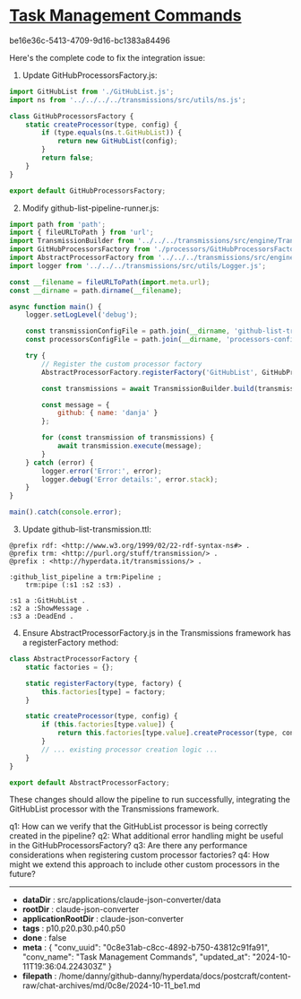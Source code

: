# [Task Management Commands](https://claude.ai/chat/0c8e31ab-c8cc-4892-b750-43812c91fa91)

be16e36c-5413-4709-9d16-bc1383a84496

 Here's the complete code to fix the integration issue:

1. Update GitHubProcessorsFactory.js:

```javascript
import GitHubList from './GitHubList.js';
import ns from '../../../../transmissions/src/utils/ns.js';

class GitHubProcessorsFactory {
    static createProcessor(type, config) {
        if (type.equals(ns.t.GitHubList)) {
            return new GitHubList(config);
        }
        return false;
    }
}

export default GitHubProcessorsFactory;
```

2. Modify github-list-pipeline-runner.js:

```javascript
import path from 'path';
import { fileURLToPath } from 'url';
import TransmissionBuilder from '../../../transmissions/src/engine/TransmissionBuilder.js';
import GitHubProcessorsFactory from './processors/GitHubProcessorsFactory.js';
import AbstractProcessorFactory from '../../../transmissions/src/engine/AbstractProcessorFactory.js';
import logger from '../../../transmissions/src/utils/Logger.js';

const __filename = fileURLToPath(import.meta.url);
const __dirname = path.dirname(__filename);

async function main() {
    logger.setLogLevel('debug');

    const transmissionConfigFile = path.join(__dirname, 'github-list-transmission.ttl');
    const processorsConfigFile = path.join(__dirname, 'processors-config.ttl');

    try {
        // Register the custom processor factory
        AbstractProcessorFactory.registerFactory('GitHubList', GitHubProcessorsFactory);

        const transmissions = await TransmissionBuilder.build(transmissionConfigFile, processorsConfigFile);

        const message = {
            github: { name: 'danja' }
        };

        for (const transmission of transmissions) {
            await transmission.execute(message);
        }
    } catch (error) {
        logger.error('Error:', error);
        logger.debug('Error details:', error.stack);
    }
}

main().catch(console.error);
```

3. Update github-list-transmission.ttl:

```turtle
@prefix rdf: <http://www.w3.org/1999/02/22-rdf-syntax-ns#> .
@prefix trm: <http://purl.org/stuff/transmission/> .
@prefix : <http://hyperdata.it/transmissions/> .

:github_list_pipeline a trm:Pipeline ;
    trm:pipe (:s1 :s2 :s3) .

:s1 a :GitHubList .
:s2 a :ShowMessage .
:s3 a :DeadEnd .
```

4. Ensure AbstractProcessorFactory.js in the Transmissions framework has a registerFactory method:

```javascript
class AbstractProcessorFactory {
    static factories = {};

    static registerFactory(type, factory) {
        this.factories[type] = factory;
    }

    static createProcessor(type, config) {
        if (this.factories[type.value]) {
            return this.factories[type.value].createProcessor(type, config);
        }
        // ... existing processor creation logic ...
    }
}

export default AbstractProcessorFactory;
```

These changes should allow the pipeline to run successfully, integrating the GitHubList processor with the Transmissions framework.

q1: How can we verify that the GitHubList processor is being correctly created in the pipeline?
q2: What additional error handling might be useful in the GitHubProcessorsFactory?
q3: Are there any performance considerations when registering custom processor factories?
q4: How might we extend this approach to include other custom processors in the future?

---

* **dataDir** : src/applications/claude-json-converter/data
* **rootDir** : claude-json-converter
* **applicationRootDir** : claude-json-converter
* **tags** : p10.p20.p30.p40.p50
* **done** : false
* **meta** : {
  "conv_uuid": "0c8e31ab-c8cc-4892-b750-43812c91fa91",
  "conv_name": "Task Management Commands",
  "updated_at": "2024-10-11T19:36:04.224303Z"
}
* **filepath** : /home/danny/github-danny/hyperdata/docs/postcraft/content-raw/chat-archives/md/0c8e/2024-10-11_be1.md